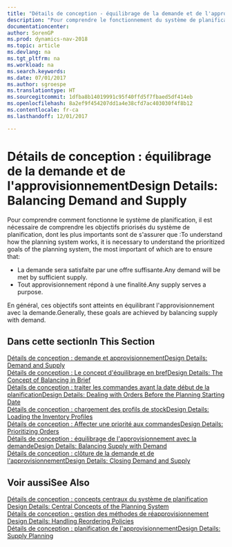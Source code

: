 ```yaml
---
title: "Détails de conception - équilibrage de la demande et de l'approvisionnement"
description: "Pour comprendre le fonctionnement du système de planification, il est nécessaire de comprendre les objectifs prioritaires du système de planification."
documentationcenter: 
author: SorenGP
ms.prod: dynamics-nav-2018
ms.topic: article
ms.devlang: na
ms.tgt_pltfrm: na
ms.workload: na
ms.search.keywords: 
ms.date: 07/01/2017
ms.author: sgroespe
ms.translationtype: HT
ms.sourcegitcommit: 1dfba8b14019991c95f40ffd5f7fbaed5df414eb
ms.openlocfilehash: 8a2ef9f454207dd1a4e38cfd7ac403030f4f8b12
ms.contentlocale: fr-ca
ms.lasthandoff: 12/01/2017

---
```

# <a name="design-details-balancing-demand-and-supply"></a><span data-ttu-id="d3f85-103">Détails de conception : équilibrage de la demande et de l'approvisionnement</span><span class="sxs-lookup"><span data-stu-id="d3f85-103">Design Details: Balancing Demand and Supply</span></span>
<span data-ttu-id="d3f85-104">Pour comprendre comment fonctionne le système de planification, il est nécessaire de comprendre les objectifs priorisés du système de planification, dont les plus importants sont de s'assurer que :</span><span class="sxs-lookup"><span data-stu-id="d3f85-104">To understand how the planning system works, it is necessary to understand the prioritized goals of the planning system, the most important of which are to ensure that:</span></span>  

- <span data-ttu-id="d3f85-105">La demande sera satisfaite par une offre suffisante.</span><span class="sxs-lookup"><span data-stu-id="d3f85-105">Any demand will be met by sufficient supply.</span></span>  
- <span data-ttu-id="d3f85-106">Tout approvisionnement répond à une finalité.</span><span class="sxs-lookup"><span data-stu-id="d3f85-106">Any supply serves a purpose.</span></span>  

<span data-ttu-id="d3f85-107">En général, ces objectifs sont atteints en équilibrant l'approvisionnement avec la demande.</span><span class="sxs-lookup"><span data-stu-id="d3f85-107">Generally, these goals are achieved by balancing supply with demand.</span></span>  

## <a name="in-this-section"></a><span data-ttu-id="d3f85-108">Dans cette section</span><span class="sxs-lookup"><span data-stu-id="d3f85-108">In This Section</span></span>  
[<span data-ttu-id="d3f85-109">Détails de conception : demande et approvisionnement</span><span class="sxs-lookup"><span data-stu-id="d3f85-109">Design Details: Demand and Supply</span></span>](design-details-demand-and-supply.md)  
[<span data-ttu-id="d3f85-110">Détails de conception : Le concept d'équilibrage en bref</span><span class="sxs-lookup"><span data-stu-id="d3f85-110">Design Details: The Concept of Balancing in Brief</span></span>](design-details-the-concept-of-balancing-in-brief.md)  
[<span data-ttu-id="d3f85-111">Détails de conception : traiter les commandes avant la date début de la planification</span><span class="sxs-lookup"><span data-stu-id="d3f85-111">Design Details: Dealing with Orders Before the Planning Starting Date</span></span>](design-details-dealing-with-orders-before-the-planning-starting-date.md)  
[<span data-ttu-id="d3f85-112">Détails de conception : chargement des profils de stock</span><span class="sxs-lookup"><span data-stu-id="d3f85-112">Design Details: Loading the Inventory Profiles</span></span>](design-details-loading-the-inventory-profiles.md)  
[<span data-ttu-id="d3f85-113">Détails de conception : Affecter une priorité aux commandes</span><span class="sxs-lookup"><span data-stu-id="d3f85-113">Design Details: Prioritizing Orders</span></span>](design-details-prioritizing-orders.md)  
[<span data-ttu-id="d3f85-114">Détails de conception : équilibrage de l'approvisionnement avec la demande</span><span class="sxs-lookup"><span data-stu-id="d3f85-114">Design Details: Balancing Supply with Demand</span></span>](design-details-balancing-supply-with-demand.md)  
[<span data-ttu-id="d3f85-115">Détails de conception : clôture de la demande et de l'approvisionnement</span><span class="sxs-lookup"><span data-stu-id="d3f85-115">Design Details: Closing Demand and Supply</span></span>](design-details-closing-demand-and-supply.md)  

## <a name="see-also"></a><span data-ttu-id="d3f85-116">Voir aussi</span><span class="sxs-lookup"><span data-stu-id="d3f85-116">See Also</span></span>  
<span data-ttu-id="d3f85-117">[Détails de conception : concepts centraux du système de planification](design-details-central-concepts-of-the-planning-system.md) </span><span class="sxs-lookup"><span data-stu-id="d3f85-117">[Design Details: Central Concepts of the Planning System](design-details-central-concepts-of-the-planning-system.md) </span></span>  
<span data-ttu-id="d3f85-118">[Détails de conception : gestion des méthodes de réapprovisionnement](design-details-handling-reordering-policies.md) </span><span class="sxs-lookup"><span data-stu-id="d3f85-118">[Design Details: Handling Reordering Policies](design-details-handling-reordering-policies.md) </span></span>  
[<span data-ttu-id="d3f85-119">Détails de conception : planification de l'approvisionnement</span><span class="sxs-lookup"><span data-stu-id="d3f85-119">Design Details: Supply Planning</span></span>](design-details-supply-planning.md)

